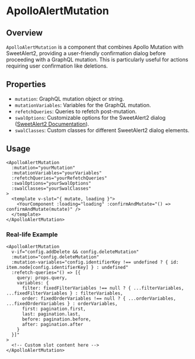 
# ApolloAlertMutation

## Overview
`ApolloAlertMutation` is a component that combines Apollo Mutation with SweetAlert2, providing a user-friendly confirmation dialog before proceeding with a GraphQL mutation. This is particularly useful for actions requiring user confirmation like deletions.

## Properties
- `mutation`: GraphQL mutation object or string.
- `mutationVariables`: Variables for the GraphQL mutation.
- `refetchQueries`: Queries to refetch post-mutation.
- `swalOptions`: Customizable options for the SweetAlert2 dialog ([SweetAlert2 Documentation](https://sweetalert2.github.io/)).
- `swalClasses`: Custom classes for different SweetAlert2 dialog elements.

## Usage
```vue
<ApolloAlertMutation
  :mutation="yourMutation"
  :mutationVariables="yourVariables"
  :refetchQueries="yourRefetchQueries"
  :swalOptions="yourSwalOptions"
  :swalClasses="yourSwalClasses"
>
  <template v-slot="{ mutate, loading }">
    <YourComponent :loading="loading" :confirmAndMutate="() => confirmAndMutate(mutate)" />
  </template>
</ApolloAlertMutation>
```

### Real-life Example
```vue
<ApolloAlertMutation
  v-if="config.addDelete && config.deleteMutation"
  :mutation="config.deleteMutation"
  :mutation-variables="config.identifierKey !== undefined ? { id: item.node[config.identifierKey] } : undefined"
  :refetch-queries="() => [{
    query: props.query,
    variables: {
      filter: fixedFilterVariables !== null ? { ...filterVariables, ...fixedFilterVariables } : filterVariables,
      order: fixedOrderVariables !== null ? { ...orderVariables, ...fixedOrderVariables } : orderVariables,
      first: pagination.first,
      last: pagination.last,
      before: pagination.before,
      after: pagination.after
    }
  }]"
>
  <!-- Custom slot content here -->
</ApolloAlertMutation>
```